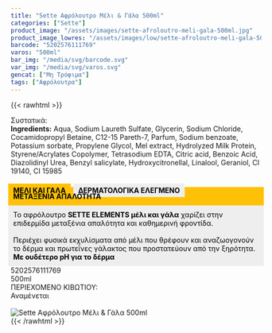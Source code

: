 ```yaml
---
title: "Sette Αφρόλουτρο Μέλι & Γάλα 500ml"
categories: ["Sette"]
product_image: "/assets/images/sette-afroloutro-meli-gala-500ml.jpg"
product_image_lowres: "/assets/images/low/sette-afroloutro-meli-gala-500ml.jpg"
barcode: "5202576111769"
varos: "500ml"
bar_img: "/media/svg/barcode.svg"
var_img: "/media/svg/varos.svg"
gencat: ["Μη Τρόφιμα"]
tags: ["Αφρόλουτρα"]
---
```

{{< rawhtml >}}

<div class="sload407"><div class="product"><div id="sistatika">Συστατικά:</div><div class="alltext"><b>Ingredients:</b> Aqua, Sodium Laureth Sulfate, Glycerin, Sodium Chloride, Cocamidopropyl Betaine, C12-15 Pareth-7, Parfum, Sodium benzoate, Potassium sorbate, Propylene Glycol, Mel extract, Hydrolyzed Milk Protein, Styrene/Acrylates Copolymer, Tetrasodium EDTA, Citric acid, Benzoic Acid, Diazolidinyl Urea, Benzyl salicylate, Hydroxycitronellal, Linalool, Geraniol, CI 19140, CI 15985<br><br><b style="background:#ffc107;padding:5px 10px;color:#000;margin:0 10px 5px -5px;display:-webkit-inline-box">ΜΕΛΙ ΚΑΙ ΓΑΛΑ </b><b style="background:#eee;margin-left:-5px;padding:5px 10px;color:#000;display:-webkit-inline-box">ΔΕΡΜΑΤΟΛΟΓΙΚΑ ΕΛΕΓΜΕΝΟ</b></div><div class="alltext" style="margin-top:-25px"><div style="background:#ffc107;padding:10px;margin:0 -5px;color:#000"><b>ΜΕΤΑΞΕΝΙΑ ΑΠΑΛΟΤΗΤΑ</b></div><div style="background:#eee;padding:10px;color:#000;margin:0 -5px">Το αφρόλουτρο <b>SETTE ELEMENTS μέλι και γάλα</b> χαρίζει στην επιδερμίδα μεταξένια απαλότητα και καθημερινή φροντίδα.<br><br>Περιέχει φυσικά εκχυλίσματα από μέλι που θρέφουν και αναζωογονούν το δέρμα και πρωτεΐνες γάλακτος που προστατεύουν από την ξηρότητα.<br><b>Με ουδέτερο pH για το δέρμα</b></div></div><div id="barcode"><div id="barimage1"></div><span id="bartext">5202576111769</span></div><div id="varos"><div id="varosimage1"></div><span id="varostext">500ml</span></div><div id="kivotio">ΠΕΡΙΕΧΟΜΕΝΟ ΚΙΒΩΤΙΟΥ:<br>Αναμένεται</div><br><div class="pimg"><img alt="Sette Αφρόλουτρο Μέλι &amp; Γάλα 500ml" title="Sette Αφρόλουτρο Μέλι &amp; Γάλα 500ml" src="/assets/images/sette-afroloutro-meli-gala-500ml.jpg"></div></div></div>
{{< /rawhtml >}}


